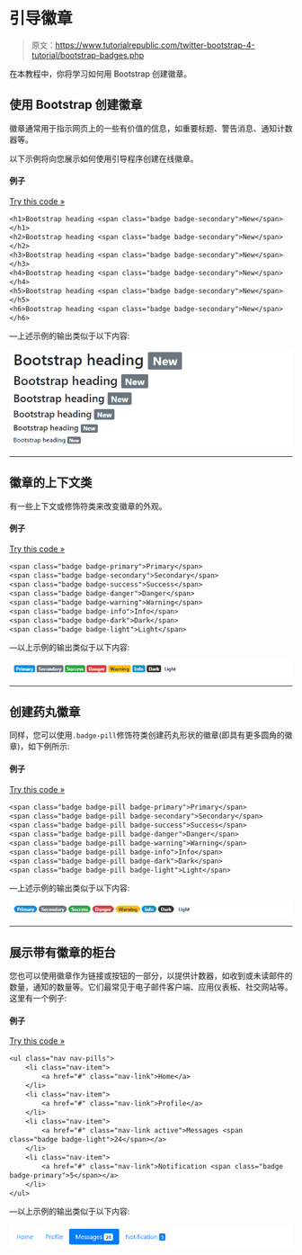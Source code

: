 # 引导徽章

> 原文：<https://www.tutorialrepublic.com/twitter-bootstrap-4-tutorial/bootstrap-badges.php>

在本教程中，你将学习如何用 Bootstrap 创建徽章。

## 使用 Bootstrap 创建徽章

徽章通常用于指示网页上的一些有价值的信息，如重要标题、警告消息、通知计数器等。

以下示例将向您展示如何使用引导程序创建在线徽章。

#### 例子

[Try this code »](../codelab.php?topic=bootstrap-4&file=badges "Try this code using online Editor")

```
<h1>Bootstrap heading <span class="badge badge-secondary">New</span></h1>
<h2>Bootstrap heading <span class="badge badge-secondary">New</span></h2>
<h3>Bootstrap heading <span class="badge badge-secondary">New</span></h3>
<h4>Bootstrap heading <span class="badge badge-secondary">New</span></h4>
<h5>Bootstrap heading <span class="badge badge-secondary">New</span></h5>
<h6>Bootstrap heading <span class="badge badge-secondary">New</span></h6>
```

—上述示例的输出类似于以下内容:

[![Bootstrap Badges](img/d66cfc13a4b8838318db6fee849ec433.png)](../codelab.php?topic=bootstrap-4&file=badges) 

* * *

## 徽章的上下文类

有一些上下文或修饰符类来改变徽章的外观。

#### 例子

[Try this code »](../codelab.php?topic=bootstrap-4&file=badges-emphasis-classes "Try this code using online Editor")

```
<span class="badge badge-primary">Primary</span>
<span class="badge badge-secondary">Secondary</span>
<span class="badge badge-success">Success</span>
<span class="badge badge-danger">Danger</span>
<span class="badge badge-warning">Warning</span>
<span class="badge badge-info">Info</span>
<span class="badge badge-dark">Dark</span>
<span class="badge badge-light">Light</span>
```

—以上示例的输出类似于以下内容:

[![Bootstrap Badges Emphasis Classes](img/f42162a3b4240b4c0b82f6f75f24f634.png)](../codelab.php?topic=bootstrap-4&file=badges-emphasis-classes) 

* * *

## 创建药丸徽章

同样，您可以使用`.badge-pill`修饰符类创建药丸形状的徽章(即具有更多圆角的徽章)，如下例所示:

#### 例子

[Try this code »](../codelab.php?topic=bootstrap-4&file=pill-badges "Try this code using online Editor")

```
<span class="badge badge-pill badge-primary">Primary</span>
<span class="badge badge-pill badge-secondary">Secondary</span>
<span class="badge badge-pill badge-success">Success</span>
<span class="badge badge-pill badge-danger">Danger</span>
<span class="badge badge-pill badge-warning">Warning</span>
<span class="badge badge-pill badge-info">Info</span>
<span class="badge badge-pill badge-dark">Dark</span>
<span class="badge badge-pill badge-light">Light</span>
```

—上述示例的输出类似于以下内容:

[![Bootstrap Pill Badges](img/da6518c6a2a630591f5e9ff263f86edb.png)](../codelab.php?topic=bootstrap-4&file=pill-badges) 

* * *

## 展示带有徽章的柜台

您也可以使用徽章作为链接或按钮的一部分，以提供计数器，如收到或未读邮件的数量，通知的数量等。它们最常见于电子邮件客户端、应用仪表板、社交网站等。这里有一个例子:

#### 例子

[Try this code »](../codelab.php?topic=bootstrap-4&file=badges-inside-nav "Try this code using online Editor")

```
<ul class="nav nav-pills">
    <li class="nav-item">
        <a href="#" class="nav-link">Home</a>
    </li>
    <li class="nav-item">
        <a href="#" class="nav-link">Profile</a>
    </li>
    <li class="nav-item">
        <a href="#" class="nav-link active">Messages <span class="badge badge-light">24</span></a>
    </li>
    <li class="nav-item">
        <a href="#" class="nav-link">Notification <span class="badge badge-primary">5</span></a>
    </li>
</ul>
```

—以上示例的输出类似于以下内容:

[![Bootstrap Badges inside Nav](img/fdb51e05a504b952bf726c2b34b39b37.png)](../codelab.php?topic=bootstrap-4&file=badges-inside-nav)